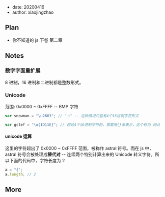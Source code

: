 - date: 20200416
- author: xiaojingzhao

## Plan

- 你不知道的 js 下卷 第二章

## Notes

### 数字字面量扩展

8 进制，16 进制和二进制都是整数形式。

### Unicode

范围: 0x0000 ~ 0xFFFF -- BMP 字符

```js
var snowman = "\u2603"; // "☃" -- 这种情况只能有4个16进制字符形式

var gclef = "\u{1D11E}"; // 超过4个16进制字符的，需要用{}来表示，这个称为 码点转义
```

#### unicode 运算

这里的字符超出了 0x0000 ~ 0xFFFF 范围，被称作 astral 符号。而在 js 中，astral 符号会被处理成**替代对** -- 连续两个特别计算出来的 Unicode 转义字符。所以下面的代码中，字符长度为 2

```js
a = "𝄞";
a.length; // 2
```

## More
